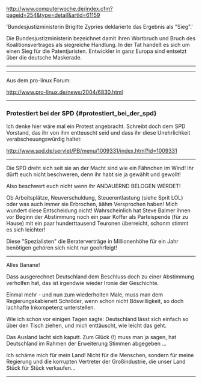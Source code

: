 <http://www.computerwoche.de/index.cfm?pageid=254&type=detail&artid=61159>

\'Bundesjustizministerin Brigitte Zypries deklarierte das Ergebnis als
\"Sieg\".\'

Die Bundesjustizministerin bezeichnet damit ihren Wortbruch und Bruch
des Koalitionsvertrages als siegreiche Handlung. In der Tat handelt es
sich um einen Sieg für die Patentjuristen. Entwickler in ganz Europa
sind entsetzt über die deutsche Maskerade.

------------------------------------------------------------------------

------------------------------------------------------------------------

Aus dem pro-linux Forum:

<http://www.pro-linux.de/news/2004/6830.html>

------------------------------------------------------------------------

### Protestiert bei der SPD {#protestiert_bei_der_spd}

Ich denke hier wäre mal ein Protest angebracht. Schreibt doch dem SPD
Vorstand, das ihr von ihm entteuscht seid und dass ihr diese
Unehrlichkeit verabscheuungswürdig haltet:

<http://www.spd.de/servlet/PB/menu/1009331/index.html?id=1009331>

------------------------------------------------------------------------

Die SPD dreht sich seit sie an der Macht sind wie ein Fähnchen im Wind!
Ihr dürft euch nicht beschweren, denn ihr habt sie ja gewählt und
gewollt!

Also beschwert euch nicht wenn ihr ANDAUERND BELOGEN WERDET!

Ob Arbeitsplätze, Neuverschuldung, Steuerentlastung (siehe Sprit LOL)
oder was auch immer sie Erbrochen, äähm Versprochen haben! Mich wundert
diese Entscheidung nicht! Wahrscheinlich hat Steve Balmer ihnen vor
Beginn der Abstimmung noch ein paar Koffer als Parteispende (für zu
Hause) mit ein paar hunderttausend Teuronen überreicht, schonm stimmt es
sich leichter!

Diese \"Spezialisten\" die Beraterverträge in Millionenhöhe für ein Jahr
benötigen gehören sich nicht nur geohrfeigt!

------------------------------------------------------------------------

Alles Banane!

Dass ausgerechnet Deutschland dem Beschluss doch zu einer Abstimmung
verholfen hat, das ist irgendwie wieder Ironie der Geschichte.

Einmal mehr - und nun zum wiederholten Male, muss man dem
Regierungskabienett Schröder, wenn schon nicht Böswilligkeit, so doch
lachhafte Inkompetenz unterstellen.

Wie ich schon vor einigen Tagen sagte: Deutschland lässt sich einfach so
über den Tisch ziehen, und mich enttäuscht, wie leicht das geht.

Das Ausland lacht sich kaputt. Zum Glück (!) muss man ja sagen, hat
Deutschland im Rahmen der Erweiterung Stimmen abgegeben \...

Ich schäme mich für mein Land! Nicht für die Menschen, sondern für meine
Regierung und die korrupten Vertreter der Großindustrie, die unser Land
Stück für Stück verkaufen\...

------------------------------------------------------------------------
